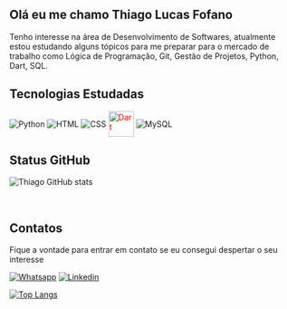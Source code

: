 ## Olá eu me chamo Thiago Lucas Fofano

Tenho interesse na área de Desenvolvimento de Softwares, atualmente estou estudando alguns tópicos para me preparar para o mercado de trabalho como Lógica de Programação, Git, Gestão de Projetos, Python, Dart, SQL.

## Tecnologias Estudadas
<div style = "display: inline_block">
    <img align = "center" alt = "Python" src = "https://img.shields.io/badge/Python-3776AB?style=for-the-badge&logo=python&logoColor=white">
    <img align = "center" alt = "HTML" src = "https://img.shields.io/badge/HTML5-E34F26?style=for-the-badge&logo=html5&logoColor=white">
    <img align = "center" alt = "CSS" src = "https://img.shields.io/badge/CSS3-1572B6?style=for-the-badge&logo=css3&logoColor=white">
    <img style="color:red" height="45px" align = "center" alt = "Dart" src = "https://cdn.jsdelivr.net/gh/devicons/devicon/icons/dart/dart-original-wordmark.svg">
    <img align = "center" alt = "MySQL" src = "https://img.shields.io/badge/MySQL-005C84?style=for-the-badge&logo=mysql&logoColor=white">
</div>

## Status GitHub
![Thiago GitHub stats](https://github-readme-stats.vercel.app/api?username=devv-thiago&show_icons=true&theme=radical)

<br/>

## Contatos
Fique a vontade para entrar em contato se eu consegui despertar o seu interesse

[![Whatsapp](https://img.shields.io/badge/WhatsApp-25D366?style=for-the-badge&logo=whatsapp&logoColor=white)](https://wa.me/message/MZCQB3NDX7NJF1)
[![Linkedin](https://img.shields.io/badge/LinkedIn-0077B5?style=for-the-badge&logo=linkedin&logoColor=white)](https://www.linkedin.com/in/thiago-lucas-fofano-b78528202/)

[![Top Langs](https://github-readme-stats.vercel.app/api/top-langs/?username=devv-thiago)](https://github.com/devv-thiago/github-readme-stats)

